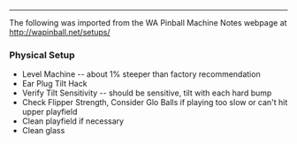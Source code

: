 ***
The following was imported from the WA Pinball Machine Notes webpage at http://wapinball.net/setups/
### Physical Setup
-   Level Machine -- about 1% steeper than factory recommendation
-   Ear Plug Tilt Hack
-   Verify Tilt Sensitivity -- should be sensitive, tilt with each hard bump
-   Check Flipper Strength, Consider Glo Balls if playing too slow or can't hit upper playfield
-   Clean playfield if necessary
-   Clean glass
